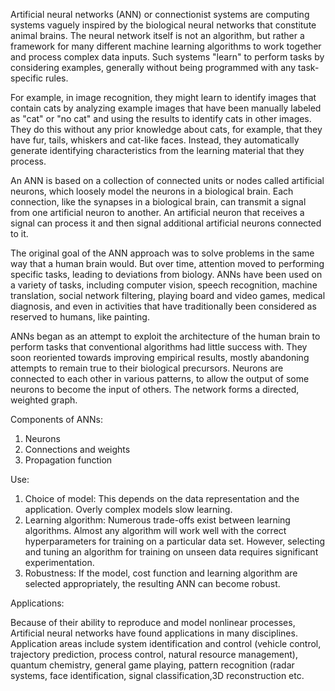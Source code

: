 Artificial neural networks (ANN) or connectionist systems are computing systems vaguely inspired by the biological neural networks that constitute animal brains. The neural network itself is not an algorithm, but rather a framework for many different machine learning algorithms to work together and process complex data inputs. Such systems "learn" to perform tasks by considering examples, generally without being programmed with any task-specific rules.


For example, in image recognition, they might learn to identify images that contain cats by analyzing example images that have been manually labeled as "cat" or "no cat" and using the results to identify cats in other images. They do this without any prior knowledge about cats, for example, that they have fur, tails, whiskers and cat-like faces. Instead, they automatically generate identifying characteristics from the learning material that they process.


An ANN is based on a collection of connected units or nodes called artificial neurons, which loosely model the neurons in a biological brain. Each connection, like the synapses in a biological brain, can transmit a signal from one artificial neuron to another. An artificial neuron that receives a signal can process it and then signal additional artificial neurons connected to it.


The original goal of the ANN approach was to solve problems in the same way that a human brain would. But over time, attention moved to performing specific tasks, leading to deviations from biology. ANNs have been used on a variety of tasks, including computer vision, speech recognition, machine translation, social network filtering, playing board and video games, medical diagnosis, and even in activities that have traditionally been considered as reserved to humans, like painting.


ANNs began as an attempt to exploit the architecture of the human brain to perform tasks that conventional algorithms had little success with. They soon reoriented towards improving empirical results, mostly abandoning attempts to remain true to their biological precursors. Neurons are connected to each other in various patterns, to allow the output of some neurons to become the input of others. The network forms a directed, weighted graph.

Components of ANNs:
1. Neurons
2. Connections and weights
3. Propagation function

Use:

1. Choice of model: This depends on the data representation and the application. Overly complex models slow learning.
2. Learning algorithm: Numerous trade-offs exist between learning algorithms. Almost any algorithm will work well with the correct hyperparameters for training on a particular data set. However, selecting and tuning an algorithm for training on unseen data requires significant experimentation.
3. Robustness: If the model, cost function and learning algorithm are selected appropriately, the resulting ANN can become robust.

Applications:

Because of their ability to reproduce and model nonlinear processes, Artificial neural networks have found applications in many disciplines. Application areas include system identification and control (vehicle control, trajectory prediction, process control, natural resource management), quantum chemistry, general game playing, pattern recognition (radar systems, face identification, signal classification,3D reconstruction etc.
